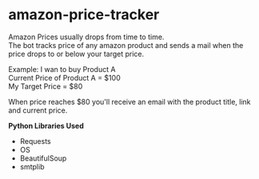 # amazon-price-tracker

Amazon Prices usually drops from time to time. <br>
The bot tracks price of any amazon product and sends a mail when the price drops to or below your target price.

Example:
I wan to buy Product A <br>
Current Price of Product A = $100 <br>
My Target Price = $80

When price reaches $80 you'll receive an email with the product title, link and current price.
<br>

<b>Python Libraries Used</b>
- Requests
- OS
- BeautifulSoup
- smtplib

